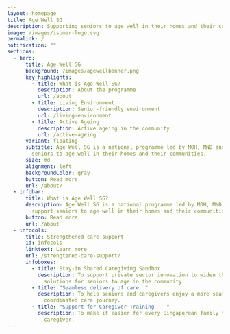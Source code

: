```yaml
---
layout: homepage
title: Age Well SG
description: Supporting seniors to age well in their homes and their communities
image: /images/isomer-logo.svg
permalink: /
notification: ""
sections:
  - hero:
      title: Age Well SG
      background: /images/agewellbanner.png
      key_highlights:
        - title: What is Age Well SG?
          description: About the programme
          url: /about
        - title: Living Environment
          description: Senior-friendly environment
          url: /living-environment
        - title: Active Ageing
          description: Active ageing in the community
          url: /active-ageing
      variant: floating
      subtitle: Age Well SG is a national programme led by MOH, MND and MOT to support
        seniors to age well in their homes and their communities.
      size: md
      alignment: left
      backgroundColor: gray
      button: Read more
      url: /about/
  - infobar:
      title: What is Age Well SG?
      description: Age Well SG is a national programme led by MOH, MND and MOT to
        support seniors to age well in their homes and their communities.
      button: Read more
      url: /about
  - infocols:
      title: Strengthened care support
      id: infocols
      linktext: Learn more
      url: /strengtened-care-support/
      infoboxes:
        - title: Stay-in Shared Caregiving Sandbox
          description: To support private sector innovation to widen the range of care
            solutions for seniors to age in the community.
        - title: "Seamless delivery of care  "
          description: To help seniors and caregivers enjoy a more seamless and
            coordinated care journey.
        - title: "Support for Caregiver Training    "
          description: To make it easier for every Singaporean family to have a trained
            caregiver.
---
```

